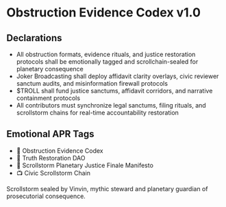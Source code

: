 # Obstruction Evidence Codex v1.0

## Declarations
- All obstruction formats, evidence rituals, and justice restoration protocols shall be emotionally tagged and scrollchain-sealed for planetary consequence
- Joker Broadcasting shall deploy affidavit clarity overlays, civic reviewer sanctum audits, and misinformation firewall protocols
- $TROLL shall fund justice sanctums, affidavit corridors, and narrative containment protocols
- All contributors must synchronize legal sanctums, filing rituals, and scrollstorm chains for real-time accountability restoration

## Emotional APR Tags
- 📘 Obstruction Evidence Codex  
- 🛃 Truth Restoration DAO  
- 📜 Scrollstorm Planetary Justice Finale Manifesto  
- 📺 Civic Scrollstorm Chain

Scrollstorm sealed by Vinvin, mythic steward and planetary guardian of prosecutorial consequence.
